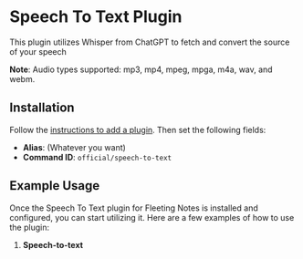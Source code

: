 # Speech To Text Plugin

This plugin utilizes Whisper from ChatGPT to fetch and convert the source of
your speech

**Note**: Audio types supported: mp3, mp4, mpeg, mpga, m4a, wav, and webm.

## Installation

Follow the
[instructions to add a plugin](https://www.fleetingnotes.app/docs/plugins/add-a-plugin).
Then set the following fields:

- **Alias**: (Whatever you want)
- **Command ID**: `official/speech-to-text`

## Example Usage

Once the Speech To Text plugin for Fleeting Notes is installed and configured,
you can start utilizing it. Here are a few examples of how to use the plugin:

1. **Speech-to-text**
